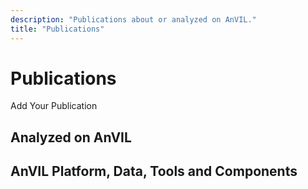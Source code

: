 ```yaml
---
description: "Publications about or analyzed on AnVIL."
title: "Publications"
---
```


# Publications

<button-link href="https://github.com/anvilproject/anvil-portal/issues/new/?template=add-a-publication.md" target="_blank">Add Your Publication</button-link>

## Analyzed on AnVIL

<Publications category="ON_ANVIL"></Publications>

## AnVIL Platform, Data, Tools and Components

<Publications category="ABOUT_ANVIL"></Publications>
